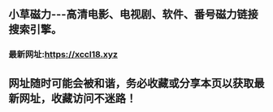 ## **小草磁力---高清电影、电视剧、软件、番号磁力链接搜索引擎。**
### 最新网址:<a href="https://xccl8.xyz" target="_blank">https://xccl18.xyz</a>
## 网址随时可能会被和谐，务必收藏或分享本页以获取最新网址，收藏访问不迷路！
